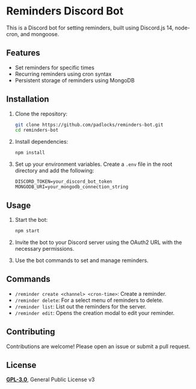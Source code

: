 # Reminders Discord Bot

This is a Discord bot for setting reminders, built using Discord.js 14, node-cron, and mongoose.

## Features

- Set reminders for specific times
- Recurring reminders using cron syntax
- Persistent storage of reminders using MongoDB

## Installation

1. Clone the repository:
    ```bash
    git clone https://github.com/padlocks/reminders-bot.git
    cd reminders-bot
    ```

2. Install dependencies:
    ```bash
    npm install
    ```

3. Set up your environment variables. Create a `.env` file in the root directory and add the following:
    ```
    DISCORD_TOKEN=your_discord_bot_token
    MONGODB_URI=your_mongodb_connection_string
    ```

## Usage

1. Start the bot:
    ```bash
    npm start
    ```

2. Invite the bot to your Discord server using the OAuth2 URL with the necessary permissions.

3. Use the bot commands to set and manage reminders.

## Commands

- `/reminder create <channel> <cron-time>`: Create a reminder.
- `/reminder delete`: For a select menu of reminders to delete.
- `/reminder list`: List out the reminders for the server.
- `/reminder edit`: Opens the creation modal to edit your reminder.

## Contributing

Contributions are welcome! Please open an issue or submit a pull request.

## License

[**GPL-3.0**](./LICENSE), General Public License v3
